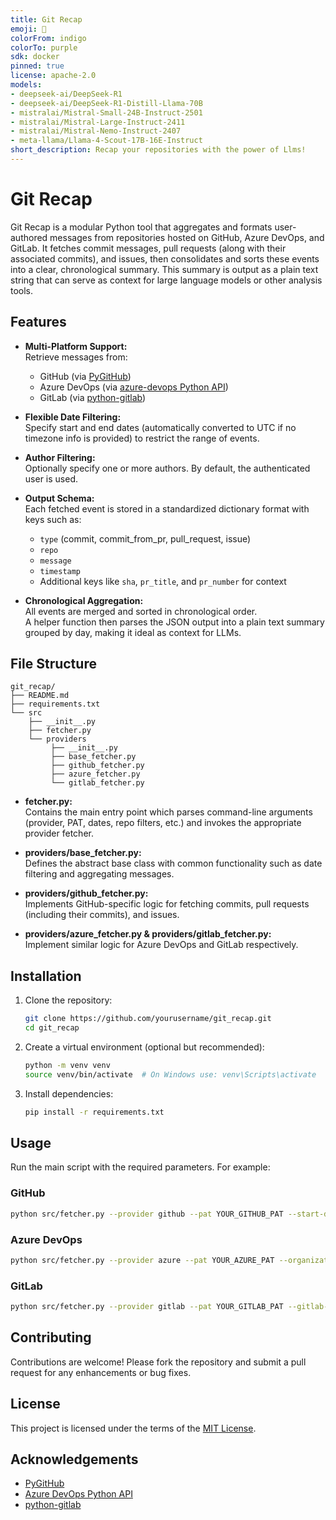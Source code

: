 ```yaml
---
title: Git Recap 
emoji: 🚀
colorFrom: indigo
colorTo: purple
sdk: docker
pinned: true
license: apache-2.0
models:
- deepseek-ai/DeepSeek-R1
- deepseek-ai/DeepSeek-R1-Distill-Llama-70B
- mistralai/Mistral-Small-24B-Instruct-2501
- mistralai/Mistral-Large-Instruct-2411
- mistralai/Mistral-Nemo-Instruct-2407
- meta-llama/Llama-4-Scout-17B-16E-Instruct
short_description: Recap your repositories with the power of Llms!
---
```


# Git Recap

Git Recap is a modular Python tool that aggregates and formats user-authored messages from repositories hosted on GitHub, Azure DevOps, and GitLab. It fetches commit messages, pull requests (along with their associated commits), and issues, then consolidates and sorts these events into a clear, chronological summary. This summary is output as a plain text string that can serve as context for large language models or other analysis tools.

## Features

- **Multi-Platform Support:**  
  Retrieve messages from:
  - GitHub (via [PyGitHub](https://pygithub.readthedocs.io/en/stable/))
  - Azure DevOps (via [azure-devops Python API](https://github.com/microsoft/azure-devops-python-api))
  - GitLab (via [python-gitlab](https://python-gitlab.readthedocs.io/))
  
- **Flexible Date Filtering:**  
  Specify start and end dates (automatically converted to UTC if no timezone info is provided) to restrict the range of events.

- **Author Filtering:**  
  Optionally specify one or more authors. By default, the authenticated user is used.

- **Output Schema:**  
  Each fetched event is stored in a standardized dictionary format with keys such as:
  - `type` (commit, commit_from_pr, pull_request, issue)
  - `repo`
  - `message`
  - `timestamp`
  - Additional keys like `sha`, `pr_title`, and `pr_number` for context

- **Chronological Aggregation:**  
  All events are merged and sorted in chronological order.  
  A helper function then parses the JSON output into a plain text summary grouped by day, making it ideal as context for LLMs.

## File Structure

```
git_recap/
├── README.md
├── requirements.txt
└── src
    ├── __init__.py
    ├── fetcher.py
    └── providers
         ├── __init__.py
         ├── base_fetcher.py
         ├── github_fetcher.py
         ├── azure_fetcher.py
         └── gitlab_fetcher.py
```

- **fetcher.py:**  
  Contains the main entry point which parses command-line arguments (provider, PAT, dates, repo filters, etc.) and invokes the appropriate provider fetcher.

- **providers/base_fetcher.py:**  
  Defines the abstract base class with common functionality such as date filtering and aggregating messages.

- **providers/github_fetcher.py:**  
  Implements GitHub-specific logic for fetching commits, pull requests (including their commits), and issues.

- **providers/azure_fetcher.py & providers/gitlab_fetcher.py:**  
  Implement similar logic for Azure DevOps and GitLab respectively.

## Installation

1. Clone the repository:

   ```bash
   git clone https://github.com/yourusername/git_recap.git
   cd git_recap
   ```

2. Create a virtual environment (optional but recommended):

   ```bash
   python -m venv venv
   source venv/bin/activate  # On Windows use: venv\Scripts\activate
   ```

3. Install dependencies:

   ```bash
   pip install -r requirements.txt
   ```

## Usage

Run the main script with the required parameters. For example:

### GitHub
```bash
python src/fetcher.py --provider github --pat YOUR_GITHUB_PAT --start-date 2025-03-07T00:00:00 --end-date 2025-03-15T23:59:59 --repos Repo1 Repo2
```

### Azure DevOps
```bash
python src/fetcher.py --provider azure --pat YOUR_AZURE_PAT --organization-url https://dev.azure.com/YOURORG --start-date 2025-03-07T00:00:00 --end-date 2025-03-15T23:59:59 --repos Repo1 Repo2
```

### GitLab
```bash
python src/fetcher.py --provider gitlab --pat YOUR_GITLAB_PAT --gitlab-url https://gitlab.example.com --start-date 2025-03-07T00:00:00 --end-date 2025-03-15T23:59:59 --repos Repo1 Repo2
```

## Contributing

Contributions are welcome! Please fork the repository and submit a pull request for any enhancements or bug fixes.

## License

This project is licensed under the terms of the [MIT License](LICENSE).

## Acknowledgements

- [PyGitHub](https://pygithub.readthedocs.io/en/stable/)
- [Azure DevOps Python API](https://github.com/microsoft/azure-devops-python-api)
- [python-gitlab](https://python-gitlab.readthedocs.io/)